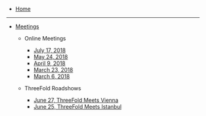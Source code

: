 * [Home](/)

----

* [Meetings](/meetings/README.md)
    * Online Meetings
        * [July 17, 2018](/meetings/2018_july_17.md)
        * [May 24, 2018](/meetings/2018_may_24.md)
        * [April 9, 2018](/meetings/2018_april_9.md)
        * [March 23, 2018](/meetings/2018_march_23.md)
        * [March 6, 2018](/meetings/2018_march_6.md)

    * ThreeFold Roadshows
        * [June 27, ThreeFold Meets Vienna](/meetings/vienna.md)
        * [June 25, ThreeFold Meets Istanbul](/meetings/istanbul.md)

